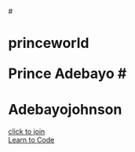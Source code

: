#<h1>princeworld
<p> Prince Adebayo
#<h1>Adebayojohnson</h1>
    <a href="https://Facebook.com">click to join</a> 
    <br><a href="https://mimo.org">Learn to Code</a></br>
